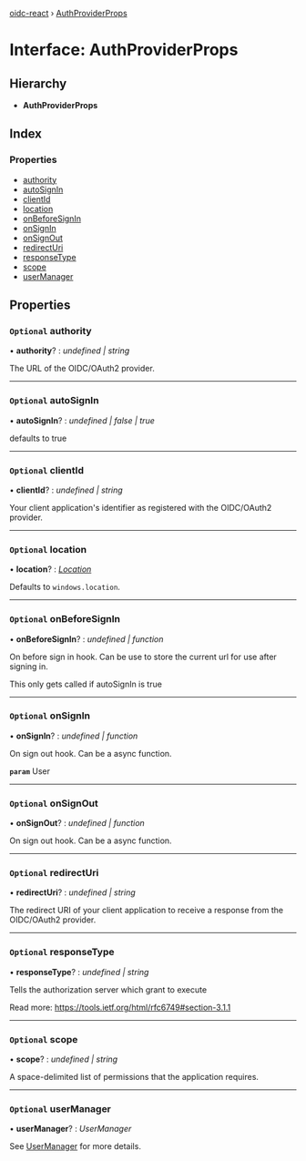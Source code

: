 [oidc-react](../README.md) › [AuthProviderProps](authproviderprops.md)

# Interface: AuthProviderProps

## Hierarchy

* **AuthProviderProps**

## Index

### Properties

* [authority](authproviderprops.md#optional-authority)
* [autoSignIn](authproviderprops.md#optional-autosignin)
* [clientId](authproviderprops.md#optional-clientid)
* [location](authproviderprops.md#optional-location)
* [onBeforeSignIn](authproviderprops.md#optional-onbeforesignin)
* [onSignIn](authproviderprops.md#optional-onsignin)
* [onSignOut](authproviderprops.md#optional-onsignout)
* [redirectUri](authproviderprops.md#optional-redirecturi)
* [responseType](authproviderprops.md#optional-responsetype)
* [scope](authproviderprops.md#optional-scope)
* [userManager](authproviderprops.md#optional-usermanager)

## Properties

### `Optional` authority

• **authority**? : *undefined | string*

The URL of the OIDC/OAuth2 provider.

___

### `Optional` autoSignIn

• **autoSignIn**? : *undefined | false | true*

defaults to true

___

### `Optional` clientId

• **clientId**? : *undefined | string*

Your client application's identifier as registered with the OIDC/OAuth2 provider.

___

### `Optional` location

• **location**? : *[Location](location.md)*

Defaults to `windows.location`.

___

### `Optional` onBeforeSignIn

• **onBeforeSignIn**? : *undefined | function*

On before sign in hook. Can be use to store the current url for use after signing in.

This only gets called if autoSignIn is true

___

### `Optional` onSignIn

• **onSignIn**? : *undefined | function*

On sign out hook. Can be a async function.

**`param`** User

___

### `Optional` onSignOut

• **onSignOut**? : *undefined | function*

On sign out hook. Can be a async function.

___

### `Optional` redirectUri

• **redirectUri**? : *undefined | string*

The redirect URI of your client application to receive a response from the OIDC/OAuth2 provider.

___

### `Optional` responseType

• **responseType**? : *undefined | string*

Tells the authorization server which grant to execute

Read more: https://tools.ietf.org/html/rfc6749#section-3.1.1

___

### `Optional` scope

• **scope**? : *undefined | string*

A space-delimited list of permissions that the application requires.

___

### `Optional` userManager

• **userManager**? : *UserManager*

See [UserManager](https://github.com/IdentityModel/oidc-client-js/wiki#usermanager) for more details.
